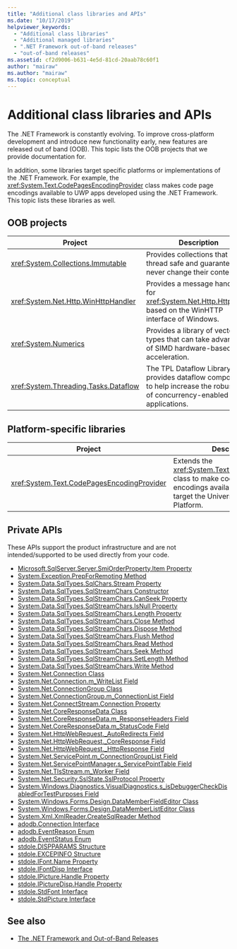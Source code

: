 ```yaml
---
title: "Additional class libraries and APIs"
ms.date: "10/17/2019"
helpviewer_keywords: 
  - "Additional class libraries"
  - "Additional managed libraries"
  - ".NET Framework out-of-band releases"
  - "out-of-band releases"
ms.assetid: cf2d9006-b631-4e5d-81cd-20aab78c60f1
author: "mairaw"
ms.author: "mairaw"
ms.topic: conceptual
---
```


# Additional class libraries and APIs

The .NET Framework is constantly evolving. To improve cross-platform development and introduce new functionality early, new features are released out of band (OOB). This topic lists the OOB projects that we provide documentation for.  
  
In addition, some libraries target specific platforms or implementations of the .NET Framework. For example, the <xref:System.Text.CodePagesEncodingProvider> class makes code page encodings available to UWP apps developed using the .NET Framework. This topic lists these libraries as well.  
  
## OOB projects
  
| Project | Description |  
| ------- | ----------- |  
| <xref:System.Collections.Immutable> | Provides collections that are thread safe and guaranteed to never change their contents. |
| <xref:System.Net.Http.WinHttpHandler> | Provides a message handler for <xref:System.Net.Http.HttpClient> based on the WinHTTP interface of Windows. |
| <xref:System.Numerics> | Provides a library of vector types that can take advantage of SIMD hardware-based acceleration.| 
| <xref:System.Threading.Tasks.Dataflow> | The TPL Dataflow Library provides dataflow components to help increase the robustness of concurrency-enabled applications. |  

## Platform-specific libraries
  
| Project | Description |  
| ------- | ----------- |  
| <xref:System.Text.CodePagesEncodingProvider> | Extends the <xref:System.Text.EncodingProvider> class to make code page encodings available to apps that target the Universal Windows Platform. |  
  
## Private APIs  

These APIs support the product infrastructure and are not intended/supported to be used directly from your code.  
  
* [Microsoft.SqlServer.Server.SmiOrderProperty.Item Property](microsoft.sqlserver.server.smiorderproperty.item.md)
* [System.Exception.PrepForRemoting Method](system.exception.prepforremoting.md)
* [System.Data.SqlTypes.SqlChars.Stream Property](system.data.sqltypes.sqlchars.stream.md)
* [System.Data.SqlTypes.SqlStreamChars Constructor](system.data.sqltypes.sqlstreamchars.-ctor.md)
* [System.Data.SqlTypes.SqlStreamChars.CanSeek Property](system.data.sqltypes.sqlstreamchars.canseek.md)
* [System.Data.SqlTypes.SqlStreamChars.IsNull Property](system.data.sqltypes.sqlstreamchars.isnull.md)
* [System.Data.SqlTypes.SqlStreamChars.Length Property](system.data.sqltypes.sqlstreamchars.length.md)
* [System.Data.SqlTypes.SqlStreamChars.Close Method](system.data.sqltypes.sqlstreamchars.close.md)
* [System.Data.SqlTypes.SqlStreamChars.Dispose Method](system.data.sqltypes.sqlstreamchars.dispose.md)
* [System.Data.SqlTypes.SqlStreamChars.Flush Method](system.data.sqltypes.sqlstreamchars.flush.md)
* [System.Data.SqlTypes.SqlStreamChars.Read Method](system.data.sqltypes.sqlstreamchars.read.md)
* [System.Data.SqlTypes.SqlStreamChars.Seek Method](system.data.sqltypes.sqlstreamchars.seek.md)
* [System.Data.SqlTypes.SqlStreamChars.SetLength Method](system.data.sqltypes.sqlstreamchars.setlength.md)
* [System.Data.SqlTypes.SqlStreamChars.Write Method](system.data.sqltypes.sqlstreamchars.write.md)
* [System.Net.Connection Class](connection.md)
* [System.Net.Connection.m\_WriteList Field](m_writelist.md)
* [System.Net.ConnectionGroup Class](connectiongroup.md)
* [System.Net.ConnectionGroup.m\_ConnectionList Field](m_connectionlist.md)
* [System.Net.ConnectStream.Connection Property](system.net.connectstream.connection.md)
* [System.Net.CoreResponseData Class](coreresponsedata.md)
* [System.Net.CoreResponseData.m\_ResponseHeaders Field](coreresponsedata_m_responseheaders.md)
* [System.Net.CoreResponseData.m\_StatusCode Field](coreresponsedata_m_statuscode.md)
* [System.Net.HttpWebRequest.\_AutoRedirects Field](_autoredirects.md)
* [System.Net.HttpWebRequest.\_CoreResponse Field](httpwebrequest__coreresponse.md)
* [System.Net.HttpWebRequest.\_HttpResponse Field](_httpresponse.md)
* [System.Net.ServicePoint.m\_ConnectionGroupList Field](m_connectiongrouplist.md)
* [System.Net.ServicePointManager.s\_ServicePointTable Field](s_servicepointtable.md)
* [System.Net.TlsStream.m_Worker Field](system.net.tlsstream.m_worker.md)
* [System.Net.Security.SslState.SslProtocol Property](system.net.security.sslstate.sslprotocol.md)
* [System.Windows.Diagnostics.VisualDiagnostics.s\_isDebuggerCheckDisabledForTestPurposes Field](s-isdebuggercheckdisabledfortestpurposes-field.md)
* [System.Windows.Forms.Design.DataMemberFieldEditor Class](datamemberfieldeditor-class.md)
* [System.Windows.Forms.Design.DataMemberListEditor Class](datamemberlisteditor-class.md)
* [System.Xml.XmlReader.CreateSqlReader Method](system.xml.xmlreader.createsqlreader.md)
* [adodb.Connection Interface](adodb.connection.md)
* [adodb.EventReason Enum](adodb.eventreasonenum.md)
* [adodb.EventStatus Enum](adodb.eventstatusenum.md)
* [stdole.DISPPARAMS Structure](stdole.dispparams.md)
* [stdole.EXCEPINFO Structure](stdole.excepinfo.md)
* [stdole.IFont.Name Property](stdole.ifont.name.md)
* [stdole.IFontDisp Interface](stdole.ifontdisp.md)
* [stdole.IPicture.Handle Property](stdole.ipicture.handle.md)
* [stdole.IPictureDisp.Handle Property](stdole.ipicturedisp.handle.md)
* [stdole.StdFont Interface](stdole.stdfont.md)
* [stdole.StdPicture Interface](stdole.stdpicture.md)
  
## See also

* [The .NET Framework and Out-of-Band Releases](../get-started/the-net-framework-and-out-of-band-releases.md)
